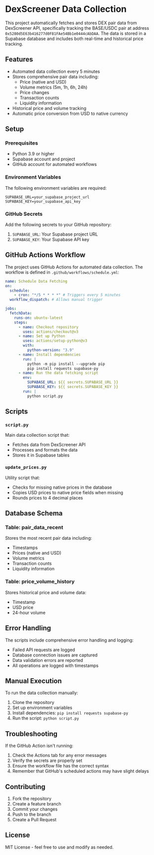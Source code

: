 # DexScreener Data Collection

This project automatically fetches and stores DEX pair data from DexScreener API, specifically tracking the BASE/USDC pair at address `0x5280d5E63b416277d0F81FAe54Bb1e0444cAbDAA`. The data is stored in a Supabase database and includes both real-time and historical price tracking.

## Features

- Automated data collection every 5 minutes
- Stores comprehensive pair data including:
  - Price (native and USD)
  - Volume metrics (5m, 1h, 6h, 24h)
  - Price changes
  - Transaction counts
  - Liquidity information
- Historical price and volume tracking
- Automatic price conversion from USD to native currency

## Setup

### Prerequisites

- Python 3.9 or higher
- Supabase account and project
- GitHub account for automated workflows

### Environment Variables

The following environment variables are required:

```
SUPABASE_URL=your_supabase_project_url
SUPABASE_KEY=your_supabase_api_key
```

### GitHub Secrets

Add the following secrets to your GitHub repository:

1. `SUPABASE_URL`: Your Supabase project URL
2. `SUPABASE_KEY`: Your Supabase API key

## GitHub Actions Workflow

The project uses GitHub Actions for automated data collection. The workflow is defined in `.github/workflows/schedule.yml`:

```yaml
name: Schedule Data Fetching
on:
  schedule:
    - cron: "*/5 * * * *" # Triggers every 5 minutes
  workflow_dispatch: # Allows manual trigger

jobs:
  fetchData:
    runs-on: ubuntu-latest
    steps:
      - name: Checkout repository
        uses: actions/checkout@v3
      - name: Set up Python
        uses: actions/setup-python@v3
        with:
          python-version: "3.9"
      - name: Install dependencies
        run: |
          python -m pip install --upgrade pip
          pip install requests supabase-py
      - name: Run the data fetching script
        env:
          SUPABASE_URL: ${{ secrets.SUPABASE_URL }}
          SUPABASE_KEY: ${{ secrets.SUPABASE_KEY }}
        run: |
          python script.py
```

## Scripts

### `script.py`

Main data collection script that:

- Fetches data from DexScreener API
- Processes and formats the data
- Stores it in Supabase tables

### `update_prices.py`

Utility script that:

- Checks for missing native prices in the database
- Copies USD prices to native price fields when missing
- Rounds prices to 4 decimal places

## Database Schema

### Table: pair_data_recent

Stores the most recent pair data including:

- Timestamps
- Prices (native and USD)
- Volume metrics
- Transaction counts
- Liquidity information

### Table: price_volume_history

Stores historical price and volume data:

- Timestamp
- USD price
- 24-hour volume

## Error Handling

The scripts include comprehensive error handling and logging:

- Failed API requests are logged
- Database connection issues are captured
- Data validation errors are reported
- All operations are logged with timestamps

## Manual Execution

To run the data collection manually:

1. Clone the repository
2. Set up environment variables
3. Install dependencies: `pip install requests supabase-py`
4. Run the script: `python script.py`

## Troubleshooting

If the GitHub Action isn't running:

1. Check the Actions tab for any error messages
2. Verify the secrets are properly set
3. Ensure the workflow file has the correct syntax
4. Remember that GitHub's scheduled actions may have slight delays

## Contributing

1. Fork the repository
2. Create a feature branch
3. Commit your changes
4. Push to the branch
5. Create a Pull Request

## License

MIT License - feel free to use and modify as needed.
